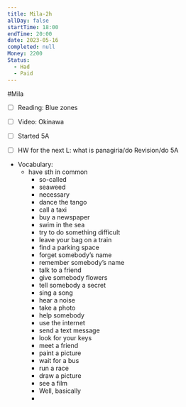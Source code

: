 ```yaml
---
title: Mila-2h
allDay: false
startTime: 18:00
endTime: 20:00
date: 2023-05-16
completed: null
Money: 2200
Status:
  - Had
  - Paid
---
```

#Mila 
- [ ] Reading: Blue zones
- [ ] Video: Okinawa
- [ ] Started 5A
- [ ] HW for the next L: what is panagiria/do Revision/do 5A


- Vocabulary:
	- have sth in common
		- so-called
		- seaweed
		- necessary
		- dance the tango
		- call a taxi
		- buy a newspaper
		- swim in the sea
		- try to do something difficult
		- leave your bag on a train
		- find a parking space
		- forget somebody’s name
		- remember somebody’s name
		-  talk to a friend
		- give somebody flowers
		- tell somebody a secret
		- sing a song
		- hear a noise
		- take a photo
		- help somebody
		- use the internet
		- send a text message
		-  look for your keys
		-  meet a friend
		- paint a picture
		-  wait for a bus
		- run a race
		-  draw a picture
		- see a film
		- Well, basically 
		- 